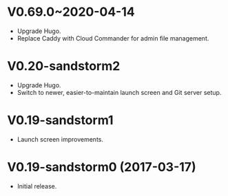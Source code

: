 # V0.69.0~2020-04-14

 * Upgrade Hugo.
 * Replace Caddy with Cloud Commander for admin file management.

# V0.20-sandstorm2

 * Upgrade Hugo.
 * Switch to newer, easier-to-maintain launch screen and Git server setup.

# V0.19-sandstorm1

 * Launch screen improvements.

# V0.19-sandstorm0 (2017-03-17)

 * Initial release.
